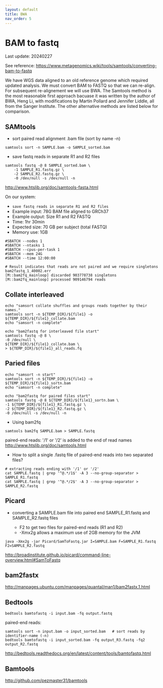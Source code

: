 ```yaml
---
layout: default
title: BWA
nav_order: 5
---
```


# BAM to fastq

Last update: 20240227

See reference: <https://www.metagenomics.wiki/tools/samtools/converting-bam-to-fastq>

We have WGS data aligned to an old reference genome which required updated analysis.
We must convert BAM to FASTQ so that we can re-align.
For subsequent re-alignement we will use BWA.
The Samtools method is the most reasonable first approach bacuase it was written by the author of BWA, Heng Li, with modifications by Martin Pollard and Jennifer Liddle, all from the Sanger Institute. 
The other alternative methods are listed below for comparison.

## SAMtools

* sort paired read alignment .bam file (sort by name -n)

```
samtools sort -n SAMPLE.bam -o SAMPLE_sorted.bam
````
* save fastq reads in separate R1 and R2 files

```
samtools fastq -@ 8 SAMPLE_sorted.bam \
    -1 SAMPLE_R1.fastq.gz \
    -2 SAMPLE_R2.fastq.gz \
    -0 /dev/null -s /dev/null -n
```

<http://www.htslib.org/doc/samtools-fasta.html>

On our system:

* `save fastq reads in separate R1 and R2 files`
* Example input: 78G BAM file aligned to GRCh37
* Example output: Size R1 and R2 FASTQ
* Time: 1hr 30min
* Expected size: 70 GB per subject (total FASTQ)
* Memory use: 1GB

```
#SBATCH --nodes 1
#SBATCH --ntasks 1
#SBATCH --cpus-per-task 1
#SBATCH --mem 24G
#SBATCH --time 12:00:00
```

```
# Result indicates that reads are not paired and we require singletons
bam2fastq_1_40002.err
[M::bam2fq_mainloop] discarded 903778738 singletons
[M::bam2fq_mainloop] processed 909146794 reads
```




## Collate interleaved

```
echo "samsort collate shuffles and groups reads together by their names."
samtools sort -n ${TEMP_DIR}/${file1} -o ${TEMP_DIR}/${file1}_collate.bam
echo "samsort -n complete"

echo "bam2fastq for interleaved file start"
samtools fastq -@ 8 \
-0 /dev/null \
${TEMP_DIR}/${file1}_collate.bam \
> ${TEMP_DIR}/${file1}_all_reads.fq
```


## Paried files

```
echo "samsort -n start"
samtools sort -n ${TEMP_DIR}/${file1} -o ${TEMP_DIR}/${file1}_sortn.bam
echo "samsort -n complete"

echo "bam2fastq for paired files start"
samtools fastq -@ 8 ${TEMP_DIR}/${file1}_sortn.bam \
-1 ${TEMP_DIR}/${file1}_R1.fastq.gz \
-2 ${TEMP_DIR}/${file1}_R2.fastq.gz \
-0 /dev/null -s /dev/null -n
```

* Using bam2fq
```
samtools bam2fq SAMPLE.bam > SAMPLE.fastq
```
paired-end reads:   '/1' or '/2' is added to the end of read names
<http://www.htslib.org/doc/samtools.html>

* How to split a single .fastq file of paired-end reads into two separated files?
```
# extracting reads ending with '/1' or '/2'
cat SAMPLE.fastq | grep '^@.*/1$' -A 3 --no-group-separator > SAMPLE_R1.fastq
cat SAMPLE.fastq | grep '^@.*/2$' -A 3 --no-group-separator > SAMPLE_R2.fastq
```

## Picard

* converting a SAMPLE.bam file into paired end SAMPLE_R1.fastq and SAMPLE_R2.fastq files

	- F2   to get two files for paired-end reads (R1 and R2)
	- -Xmx2g allows a maximum use of 2GB memory for the JVM
```
java -Xmx2g -jar Picard/SamToFastq.jar I=SAMPLE.bam F=SAMPLE_R1.fastq F2=SAMPLE_R2.fastq
```

<http://broadinstitute.github.io/picard/command-line-overview.html#SamToFastq>

## bam2fastx

<http://manpages.ubuntu.com/manpages/quantal/man1/bam2fastx.1.html>

## Bedtools

```
bedtools bamtofastq -i input.bam -fq output.fastq
```

paired-end reads:
```
samtools sort -n input.bam -o input_sorted.bam   # sort reads by identifier-name (-n)
bedtools bamtofastq -i input_sorted.bam -fq output_R3.fastq -fq2 output_R2.fastq
```

<http://bedtools.readthedocs.org/en/latest/content/tools/bamtofastq.html>

## Bamtools

<http://github.com/pezmaster31/bamtools>
